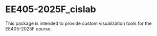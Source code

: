 # EE405-2025F_cislab

This package is intended to provide custom visualization tools for the EE405-2025F course.
